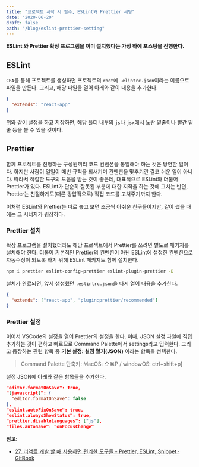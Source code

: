 ```yaml
---
title: "프로젝트 시작 시 필수, ESLint와 Prettier 세팅"
date: "2020-06-20"
draft: false
path: "/blog/eslint-prettier-setting"
---
```


**ESLint 와 Prettier 확장 프로그램을 이미 설치했다는 가정 하에 포스팅을 진행한다.**

## ESLint
`CRA`를 통해 프로젝트를 생성하면 프로젝트의 `root`에 `.elintrc.json`이라는 이름으로 파일을 만든다. 그리고, 해당 파일을 열어 아래와 같이 내용을 추가한다.

```json
{
  "extends": "react-app"
}
```

위와 같이 설정을 하고 저장하면, 해당 폴더 내부의 `js`나 `jsx`에서 노란 밑줄이나 빨간 밑줄 등을 볼 수 있을 것이다.

## Prettier
함께 프로젝트를 진행하는 구성원끼리 코드 컨벤션을 통일해야 하는 것은 당연한 일이다. 하지만 사람이 일일이 매번 규칙을 되새기며 컨벤션을 맞추기란 결코 쉬운 일이 아니다. 따라서 적절한 도구의 도움을 받는 것이 좋은데, 대표적으로 ESLint와 더불어 Prettier가 있다. ESLint가 단순히 잘못된 부분에 대한 지적을 하는 것에 그치는 반면, Prettier는 친절하게도(때론 강압적으로) 직접 코드를 고쳐주기까지 한다.

이처럼 ESLint와 Prettier는 따로 놓고 보면 조금씩 아쉬운 친구들이지만, 같이 썼을 때에는 그 시너지가 굉장하다.

### Prettier 설치
확장 프로그램을 설치했더라도 해당 프로젝트에서 Prettier를 쓰려면 별도로 패키지를 설치해야 한다. 더불어 기본적인 Prettier의 컨벤션이 아닌 ESLint에 설정한 컨벤션으로 자동수정이 되도록 하기 위해 ESLint 패키지도 함께 설치한다.

```bash
npm i prettier eslint-config-prettier eslint-plugin-prettier -D
```

설치가 완료되면, 앞서 생성했던 `.eslintrc.json`을 다시 열어 내용을 추가한다.

```json
{
  "extends": ["react-app", "plugin:prettier/recommended"]
}
```

### Prettier 설정
이어서 VSCode의 설정을 열어 Prettier의 설정을 한다. 이때, JSON 설정 파일에 직접 추가하는 것이 편하고 빠르므로 Command Palette에서 settings라고 입력한다. 그리고 등장하는 관련 항목 중 **기본 설정: 설정 열기(JSON)** 이라는 항목을 선택한다.
> Command Palette 단축키: MacOS: ⇧⌘P / windowOS: ctrl+shift+p]

설정 JSON에 아래와 같은 항목들을 추가한다.

```json
"editor.formatOnSave": true,
"[javascript]": {
  "editor.formatOnSave": false
},
"eslint.autoFixOnSave": true,
"eslint.alwaysShowStatus": true,
"prettier.disableLanguages": ["js"],
"files.autoSave": "onFocusChange"
```

**참고:**
- [27. 리액트 개발 할 때 사용하면 편리한 도구들 - Prettier, ESLint, Snippet · GitBook](https://react.vlpt.us/basic/27-useful-tools.html)